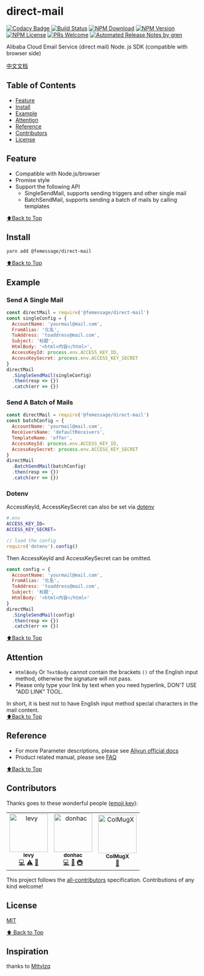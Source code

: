 # direct-mail

[![Codacy Badge](https://api.codacy.com/project/badge/Grade/06b730099b254208b079ba23b348e030)](https://app.codacy.com/app/FEMessage/direct-mail?utm_source=github.com&utm_medium=referral&utm_content=FEMessage/direct-mail&utm_campaign=Badge_Grade_Settings)
[![Build Status](https://travis-ci.com/FEMessage/direct-mail.svg?branch=master)](https://travis-ci.com/FEMessage/direct-mail)
[![NPM Download](https://img.shields.io/npm/dm/@femessage/direct-mail.svg)](https://www.npmjs.com/package/@femessage/direct-mail)
[![NPM Version](https://img.shields.io/npm/v/@femessage/direct-mail.svg)](https://www.npmjs.com/package/@femessage/direct-mail)
[![NPM License](https://img.shields.io/npm/l/@femessage/direct-mail.svg)](https://github.com/FEMessage/direct-mail/blob/master/LICENSE)
[![PRs Welcome](https://img.shields.io/badge/PRs-welcome-brightgreen.svg)](https://github.com/FEMessage/direct-mail/pulls)
[![Automated Release Notes by gren](https://img.shields.io/badge/%F0%9F%A4%96-release%20notes-00B2EE.svg)](https://github-tools.github.io/github-release-notes/)

Alibaba Cloud Email Service (direct mail) Node. js SDK (compatible with browser side)

[中文文档](./README-zh.md)

## Table of Contents

- [Feature](#feature)
- [Install](#install)
- [Example](#example)
- [Attention](#attention)
- [Reference](#reference)
- [Contributors](#contributors)
- [License](#license)

## Feature

- Compatible with Node.js/browser
- Promise style
- Support the following API
  - SingleSendMail, supports sending triggers and other single mail
  - BatchSendMail, supports sending a batch of mails by calling templates

[⬆Back to Top](#table-of-contents)

## Install

```sh
yarn add @femessage/direct-mail
```

[⬆Back to Top](#table-of-contents)

## Example

### Send A Single Mail

```javascript
const directMail = require('@femessage/direct-mail')
const singleConfig = {
  AccountName: 'yourmail@mail.com',
  FromAlias: '化名',
  ToAddress: 'toaddress@mail.com',
  Subject: '标题',
  HtmlBody: '<html>内容</html>',
  AccessKeyId: process.env.ACCESS_KEY_ID,
  AccessKeySecret: process.env.ACCESS_KEY_SECRET
}
directMail
  .SingleSendMail(singleConfig)
  .then(resp => {})
  .catch(err => {})
```

### Send A Batch of Mails

```javascript
const directMail = require('@femessage/direct-mail')
const batchConfig = {
  AccountName: 'yourmail@mail.com',
  ReceiversName: 'defaultReceivers',
  TemplateName: 'offer',
  AccessKeyId: process.env.ACCESS_KEY_ID,
  AccessKeySecret: process.env.ACCESS_KEY_SECRET
}
directMail
  .BatchSendMail(batchConfig)
  .then(resp => {})
  .catch(err => {})
```

### Dotenv

AccessKeyId, AccessKeySecret can also be set via [dotenv](https://www.npmjs.com/package/dotenv)

```sh
#.env
ACCESS_KEY_ID=
ACCESS_KEY_SECRET=
```

```js
// load the config
require('dotenv').config()
```

Then AccessKeyId and AccessKeySecret can be omitted.

```javascript
const config = {
  AccountName: 'yourmail@mail.com',
  FromAlias: '化名',
  ToAddress: 'toaddress@mail.com',
  Subject: '标题',
  HtmlBody: '<html>内容</html>'
}
directMail
  .SingleSendMail(config)
  .then(resp => {})
  .catch(err => {})
```

[⬆Back to Top](#table-of-contents)

## Attention

- `HtmlBody` Or `TextBody` cannot contain the brackets `()` of the English input method, otherwise the signature will not pass.
- Please only type your link by text when you need hyperlink, DON'T USE "ADD LINK" TOOL.

In short, it is best not to have English input method special characters in the mail content.<br />[⬆Back to Top](#table-of-contents)

## Reference

- For more Parameter descriptions, please see [Aliyun official docs](https://help.aliyun.com/document_detail/29444.html?spm=a2c4g.11186623.6.597.22653016eJ4hhp)
- Product related manual, please see [FAQ](https://github.com/FEMessage/direct-mail/blob/dev/docs/guide-direct-mail.md)

[⬆Back to Top](#table-of-contents)

## Contributors

Thanks goes to these wonderful people ([emoji key](https://allcontributors.org/docs/en/emoji-key)):

<!-- ALL-CONTRIBUTORS-LIST:START - Do not remove or modify this section -->

<!-- prettier-ignore -->
<table>
  <tr>
    <td align="center"><a href="https://github.com/levy9527/blog"><img src="https://avatars3.githubusercontent.com/u/9384365?v=4" width="100px;" alt="levy"/><br /><sub><b>levy</b></sub></a><br /><a href="https://github.com/FEMessage/direct-mail/commits?author=levy9527" title="Code">💻</a> <a href="https://github.com/FEMessage/direct-mail/commits?author=levy9527" title="Tests">⚠️</a> <a href="https://github.com/FEMessage/direct-mail/commits?author=levy9527" title="Documentation">📖</a></td>
    <td align="center"><a href="https://github.com/donhac"><img src="https://avatars0.githubusercontent.com/u/9813324?v=4" width="100px;" alt="donhac"/><br /><sub><b>donhac</b></sub></a><br /><a href="https://github.com/FEMessage/direct-mail/commits?author=donhac" title="Code">💻</a> <a href="https://github.com/FEMessage/direct-mail/commits?author=donhac" title="Documentation">📖</a> <a href="#infra-donhac" title="Infrastructure (Hosting, Build-Tools, etc)">🚇</a></td>
    <td align="center"><a href="https://colmugx.github.io"><img src="https://avatars1.githubusercontent.com/u/21327913?v=4" width="100px;" alt="ColMugX"/><br /><sub><b>ColMugX</b></sub></a><br /><a href="https://github.com/FEMessage/direct-mail/commits?author=colmugx" title="Documentation">📖</a></td>
  </tr>
</table>

<!-- ALL-CONTRIBUTORS-LIST:END -->

This project follows the [all-contributors](https://github.com/all-contributors/all-contributors) specification. Contributions of any kind welcome!

## License

[MIT](./LICENSE)

[⬆ Back to Top](#table-of-contents)

## Inspiration

thanks to [Mttylzq](https://github.com/Mttylzq/ali-email)
